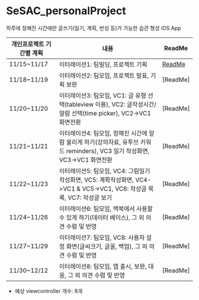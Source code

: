 # SeSAC_personalProject
하루에 정해진 시간에만 글쓰기(일기, 계획, 반성 등)가 가능한 습관 형성 iOS App

|개인프로젝트 기간별 계획|내용|ReadMe|
|------|---|---|
|11/15~11/17|이터레이션1: 팀빌딩, 프로젝트 기획|[ReadMe](https://github.com/JaehoBuildiOSApp/SeSAC_personalProject/issues/1)|
|11/18~11/19|이터레이션2: 팀모임, 프로젝트 발표, 기획 보완|[ReadMe]|
|11/20~11/20|이터레이션3: 팀모임, VC1: 글 유형 선택(tableview 이용), VC2: 글작성시간/알람 선택(time picker), VC2->VC1 화면전환|[ReadMe]|
|11/21~11/21|이터레이션4: 팀모임, 정해진 시간에 알람 울리게 하기(강의자료, 유투브 키워드 reminders), VC3 일기 작성화면, VC3->VC1 화면전환|[ReadMe]|
|11/22~11/23|이터레이션5: 팀모임, VC4: 그림일기 작성화면, VC5: 계확작성화면, VC4->VC1 & VC5->VC1, VC6: 작성글 목록, VC7: 작성글 보기|[ReadMe]|
|11/24~11/26|이터레이션6: 팀모임, 맥북에서 사용할 수 있게 하기(데이터 베이스), 그 외 의견 수렴 및 반영|[ReadMe]|
|11/27~11/29|이터레이션7: 팀모임, VC8: 사용자 설정 화면(글씨크기, 글꼴, 백업), 그 외 의견 수렴 및 반영|[ReadMe]|
|11/30~12/12|이터레이션8: 팀모임, 앱 출시, 보완, 대응, 그 외 의견 수렴 및 반영 |[ReadMe]|

- 예상 viewcontroller 개수: 8개
